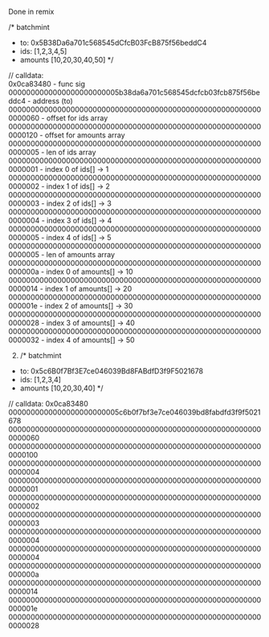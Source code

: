 Done in remix

/\* batchmint

- to: 0x5B38Da6a701c568545dCfcB03FcB875f56beddC4
- ids: [1,2,3,4,5]
- amounts [10,20,30,40,50]
  \*/

// calldata:  
0x0ca83480 - func sig
0000000000000000000000005b38da6a701c568545dcfcb03fcb875f56beddc4 - address (to)
0000000000000000000000000000000000000000000000000000000000000060 - offset for ids array
0000000000000000000000000000000000000000000000000000000000000120 - offset for amounts array
0000000000000000000000000000000000000000000000000000000000000005 - len of ids array
0000000000000000000000000000000000000000000000000000000000000001 - index 0 of ids[] -> 1
0000000000000000000000000000000000000000000000000000000000000002 - index 1 of ids[] -> 2
0000000000000000000000000000000000000000000000000000000000000003 - index 2 of ids[] -> 3
0000000000000000000000000000000000000000000000000000000000000004 - index 3 of ids[] -> 4
0000000000000000000000000000000000000000000000000000000000000005 - index 4 of ids[] -> 5
0000000000000000000000000000000000000000000000000000000000000005 - len of amounts array
000000000000000000000000000000000000000000000000000000000000000a - index 0 of amounts[] -> 10
0000000000000000000000000000000000000000000000000000000000000014 - index 1 of amounts[] -> 20
000000000000000000000000000000000000000000000000000000000000001e - index 2 of amounts[] -> 30
0000000000000000000000000000000000000000000000000000000000000028 - index 3 of amounts[] -> 40
0000000000000000000000000000000000000000000000000000000000000032 - index 4 of amounts[] -> 50

2.  /\* batchmint

- to: 0x5c6B0f7Bf3E7ce046039Bd8FABdfD3f9F5021678
- ids: [1,2,3,4]
- amounts [10,20,30,40]
  \*/

// calldata:
0x0ca83480
0000000000000000000000005c6b0f7bf3e7ce046039bd8fabdfd3f9f5021678
0000000000000000000000000000000000000000000000000000000000000060
0000000000000000000000000000000000000000000000000000000000000100
0000000000000000000000000000000000000000000000000000000000000004
0000000000000000000000000000000000000000000000000000000000000001
0000000000000000000000000000000000000000000000000000000000000002
0000000000000000000000000000000000000000000000000000000000000003
0000000000000000000000000000000000000000000000000000000000000004
0000000000000000000000000000000000000000000000000000000000000004
000000000000000000000000000000000000000000000000000000000000000a
0000000000000000000000000000000000000000000000000000000000000014
000000000000000000000000000000000000000000000000000000000000001e
0000000000000000000000000000000000000000000000000000000000000028
